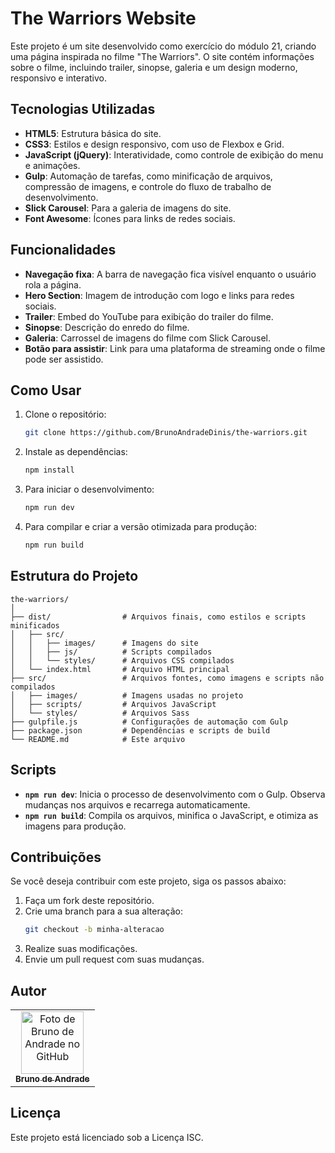 # The Warriors Website

Este projeto é um site desenvolvido como exercício do módulo 21, criando uma página inspirada no filme "The Warriors". O site contém informações sobre o filme, incluindo trailer, sinopse, galeria e um design moderno, responsivo e interativo.

## Tecnologias Utilizadas

- **HTML5**: Estrutura básica do site.
- **CSS3**: Estilos e design responsivo, com uso de Flexbox e Grid.
- **JavaScript (jQuery)**: Interatividade, como controle de exibição do menu e animações.
- **Gulp**: Automação de tarefas, como minificação de arquivos, compressão de imagens, e controle do fluxo de trabalho de desenvolvimento.
- **Slick Carousel**: Para a galeria de imagens do site.
- **Font Awesome**: Ícones para links de redes sociais.

## Funcionalidades

- **Navegação fixa**: A barra de navegação fica visível enquanto o usuário rola a página.
- **Hero Section**: Imagem de introdução com logo e links para redes sociais.
- **Trailer**: Embed do YouTube para exibição do trailer do filme.
- **Sinopse**: Descrição do enredo do filme.
- **Galeria**: Carrossel de imagens do filme com Slick Carousel.
- **Botão para assistir**: Link para uma plataforma de streaming onde o filme pode ser assistido.

## Como Usar

1. Clone o repositório:
   ```bash
   git clone https://github.com/BrunoAndradeDinis/the-warriors.git
   ```

2. Instale as dependências:
   ```bash
   npm install
   ```

3. Para iniciar o desenvolvimento:
   ```bash
   npm run dev
   ```

4. Para compilar e criar a versão otimizada para produção:
   ```bash
   npm run build
   ```


## Estrutura do Projeto

```
the-warriors/
│
├── dist/                # Arquivos finais, como estilos e scripts minificados
│   ├── src/
│   │   ├── images/      # Imagens do site
│   │   ├── js/          # Scripts compilados
│   │   └── styles/      # Arquivos CSS compilados
│   └── index.html       # Arquivo HTML principal
├── src/                 # Arquivos fontes, como imagens e scripts não compilados
│   ├── images/          # Imagens usadas no projeto
│   ├── scripts/         # Arquivos JavaScript
│   └── styles/          # Arquivos Sass
├── gulpfile.js          # Configurações de automação com Gulp
├── package.json         # Dependências e scripts de build
└── README.md            # Este arquivo
```

## Scripts

- **`npm run dev`**: Inicia o processo de desenvolvimento com o Gulp. Observa mudanças nos arquivos e recarrega automaticamente.
- **`npm run build`**: Compila os arquivos, minifica o JavaScript, e otimiza as imagens para produção.

## Contribuições

Se você deseja contribuir com este projeto, siga os passos abaixo:

1. Faça um fork deste repositório.
2. Crie uma branch para a sua alteração:
   ```bash
   git checkout -b minha-alteracao
   ```
3. Realize suas modificações.
4. Envie um pull request com suas mudanças.

## Autor

<table>
  <tr>
    <td align="center">
      <a href="http://github.com/BrunoAndradeDinis">
        <img src="https://avatars.githubusercontent.com/u/55500337?v=4" width="100px;" alt="Foto de Bruno de Andrade no GitHub"/><br>
        <sub>
          <b>Bruno de Andrade</b>
        </sub>
      </a>
    </td>
  </tr>
</table>

## Licença

Este projeto está licenciado sob a Licença ISC.
